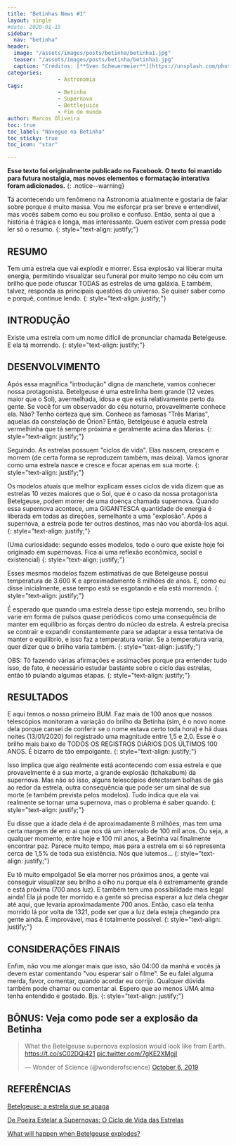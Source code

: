```yaml
---
title: "Betinhas News #1"
layout: single
#date: 2020-01-15
sidebar:
  nav: "betinha"
header:
  image: "/assets/images/posts/betinha/betinha1.jpg"
  teaser: "/assets/images/posts/betinha/betinha1.jpg"
  caption: "Créditos: [**Sven Scheuermeier**](https://unsplash.com/photos/tqzqzH8hb5A) "
categories: 
                - Astronomia          
tags: 
                - Betinha
                - Supernova
                - Bettlejuice
                - Fim do mundo             
author: Marcos Oliveira
toc: true
toc_label: "Navegue na Betinha"
toc_sticky: true
toc_icon: "star"

---
```

**Esse texto foi originalmente publicado no Facebook. O texto foi mantido para futura nostalgia, mas novos elementos e formatação interativa foram adicionados.**
{: .notice--warning}

Tá acontecendo um fenômeno na Astronomia atualmente e gostaria de falar sobre porque é muito massa. Vou me esforçar pra ser breve e entendível, mas vocês sabem como eu sou prolixo e confuso. Então, senta ai que a história é trágica e longa, mas interessante. Quem estiver com pressa pode ler só o resumo.
{: style="text-align: justify;"}

## **RESUMO**

Tem uma estrela que vai explodir e morrer. Essa explosão vai liberar muita energia, permitindo visualizar seu funeral por muito tempo no céu com um brilho que pode ofuscar TODAS as estrelas de uma galáxia. E também, talvez, responda as principais questões do universo. Se quiser saber como e porquê, continue lendo.
{: style="text-align: justify;"}

## **INTRODUÇÃO**

Existe uma estrela com um nome difícil de pronunciar chamada Betelgeuse. E ela tá morrendo.
{: style="text-align: justify;"}

## **DESENVOLVIMENTO**

Após essa magnífica "introdução" digna de manchete, vamos conhecer nossa protagonista. Betelgeuse é uma estrelinha bem grande (12 vezes maior que o Sol), avermelhada, idosa e que está relativamente perto da gente. Se você for um observador do céu noturno, provavelmente conhece ela. Não? Tenho certeza que sim. Conhece as famosas "Três Marias", aquelas da constelação de Órion? Então, Betelgeuse é aquela estrela vermelhinha que tá sempre próxima e geralmente acima das Marias.
{: style="text-align: justify;"}

Seguindo. As estrelas possuem "ciclos de vida". Elas nascem, crescem e morrem (de certa forma se reproduzem também, mas deixa). Vamos ignorar como uma estrela nasce e cresce e focar apenas em sua morte.
{: style="text-align: justify;"}

Os modelos atuais que melhor explicam esses ciclos de vida dizem que as estrelas 10 vezes maiores que o Sol, que é o caso da nossa protagonista Betelgeuse, podem morrer de uma doença chamada supernova. Quando essa supernova acontece, uma GIGANTESCA quantidade de energia é liberada em todas as direções, semelhante a uma "explosão". Após a supernova, a estrela pode ter outros destinos, mas não vou abordá-los aqui.
{: style="text-align: justify;"}

(Uma curiosidade: segundo esses modelos, todo o ouro que existe hoje foi originado em supernovas. Fica ai uma reflexão econômica, social e existencial)
{: style="text-align: justify;"}

Esses mesmos modelos fazem estimativas de que Betelgeuse possui temperatura de 3.600 K e aproximadamente 8 milhões de anos. E, como eu disse inicialmente, esse tempo está se esgotando e ela está morrendo.
{: style="text-align: justify;"}

É esperado que quando uma estrela desse tipo esteja morrendo, seu brilho varie em forma de pulsos quase periódicos como uma consequência de manter em equilíbrio as forças dentro do núcleo da estrela. A estrela precisa se contrair e expandir constantemente para se adaptar a essa tentativa de manter o equilíbrio, e isso faz a temperatura variar. Se a temperatura varia, quer dizer que o brilho varia também.
{: style="text-align: justify;"}

OBS: Tô fazendo várias afirmações e assimações porque pra entender tudo isso, de fato, é necessário estudar bastante sobre o ciclo das estrelas, então tô pulando algumas etapas.
{: style="text-align: justify;"}

## **RESULTADOS**

E aqui temos o nosso primeiro BUM. Faz mais de 100 anos que nossos telescópios monitoram a variação do brilho da Betinha (sim, é o novo nome dela porque cansei de conferir se o nome estava certo toda hora) e há duas noites (13/01/2020) foi registrado uma magnitude entre 1,5 e 2,0. Esse é o brilho mais baixo de TODOS OS REGISTROS DIÁRIOS DOS ÚLTIMOS 100 ANOS. É bizarro de tão empolgante.
{: style="text-align: justify;"}

Isso implica que algo realmente está acontecendo com essa estrela e que provavelmente é a sua morte, a grande explosão (tchakabum) da supernova. Mas não só isso, alguns telescópios detectaram bolhas de gás ao redor da estrela, outra consequência que pode ser um sinal de sua morte (e também prevista pelos modelos). Tudo indica que ela vai realmente se tornar uma supernova, mas o problema é saber quando.
{: style="text-align: justify;"}

Eu disse que a idade dela é de aproximadamente 8 milhões, mas tem uma certa margem de erro ai que nos dá um intervalo de 100 mil anos. Ou seja, a qualquer momento, entre hoje e 100 mil anos, a Betinha vai finalmente encontrar paz. Parece muito tempo, mas para a estrela em si só representa cerca de 1,5% de toda sua existência. Nós que lutemos...
{: style="text-align: justify;"}

Eu tô muito empolgado! Se ela morrer nos próximos anos, a gente vai conseguir visualizar seu brilho a olho nu porque ela é extremamente grande e está próxima (700 anos luz). E também tem uma possibilidade mais legal ainda! Ela já pode ter morrido e a gente só precisa esperar a luz dela chegar até aqui, que levaria aproximadamente 700 anos. Então, caso ela tenha morrido lá por volta de 1321, pode ser que a luz dela esteja chegando pra gente ainda. É improvável, mas é totalmente possível.
{: style="text-align: justify;"}

## **CONSIDERAÇÕES FINAIS**

Enfim, não vou me alongar mais que isso, são 04:00 da manhã e vocês já devem estar comentando "vou esperar sair o filme". Se eu falei alguma merda, favor, comentar, quando acordar eu corrijo. Qualquer dúvida também pode chamar ou comentar ai. Espero que ao menos UMA alma tenha entendido e gostado. Bjs.
{: style="text-align: justify;"}

## **BÔNUS: Veja como pode ser a explosão da Betinha**

<blockquote class="twitter-tweet"><p lang="en" dir="ltr">What the Betelgeuse supernova explosion would look like from Earth. <a href="https://t.co/sC02DQi421">https://t.co/sC02DQi421</a> <a href="https://t.co/7gKE2XMgjI">pic.twitter.com/7gKE2XMgjI</a></p>&mdash; Wonder of Science (@wonderofscience) <a href="https://twitter.com/wonderofscience/status/1180847103557304322?ref_src=twsrc%5Etfw">October 6, 2019</a></blockquote> <script async src="https://platform.twitter.com/widgets.js" charset="utf-8"></script> 

## **REFERÊNCIAS**

[Betelgeuse: a estrela que se apaga](https://g1.globo.com/ciencia-e-saude/blog/cassio-barbosa/noticia/2020/01/14/betelgeuse-a-estrela-que-se-apaga.ghtml)

[De Poeira Estelar a Supernovas: O Ciclo de Vida das Estrelas](https://youtu.be/1wPSGIV84aI)

[What will happen when Betelgeuse explodes?](https://medium.com/starts-with-a-bang/what-will-happen-when-betelgeuse-explodes-df5b04164b2)
